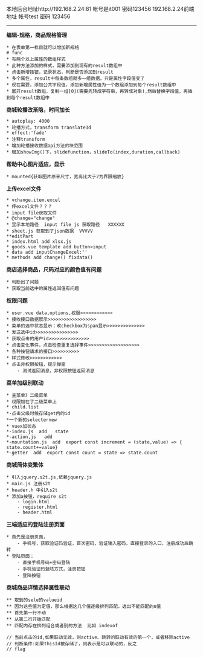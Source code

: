 ﻿本地后台地址http://192.168.2.24:81 帐号是it001 密码123456 192.168.2.24前端地址 帐号test 密码 123456

***************************************

**编辑-规格，商品规格管理**

	* 在表单第一栏目就可以增加新规格
	# func
	* 有两个以上属性的数组样式
	* 此种方法添加的样式，需要添加到现有的result数组中
	* 点击新增按钮，记录状态，判断是否添加到result
	* 多个属性，result中每条数组就多一组数据，只是属性字段值变了
	* 现在需要，添加公共字段值，添加新增属性值为一个数组添加到每个result数组中
	* 展开result数组，复制一组[0](需要先转成字符串，再转成对象),然后替换字段值，再插到每个result数组中

**商城轮播改渐隐，时间加长**

	* autoplay: 4000
	* 轮播方式，transform translate3d
	* effect:'fade'
	* 注释transform
	* 增加轮播接收数据api方法的块范围
	* 增加showImg()下，slidefunction，slideTo(index,duration,callback)

**帮助中心图片适应，显示**

	* mounted{获取图片原来尺寸，宽高比大于2为界限缩放}

**上传excel文件**

	* vchange.item.excel
	* 传excel文件？？？
	* input file获取文件
	* @change="change"
	* 显示本地路径  input file js 获取路径   XXXXXX
	* sheet.js 获取到了json数据  VVVVV
	**editPart
	* index.html add xlsx.js
	* goods.vue template add button>input
	* data add inputChangeExcel:''
	* methods add change() fixdata()

**商店选择商品，尺码对应的颜色值有问题**
	
	* 判断出了问题
	* 获取当前选中的属性返回值有问题

**权限问题**

	* user.vue data,options,权限>>>>>>>>>>>>
	* 接收接口数据展示>>>>>>>>>>>>>>>>>>
	* 菜单的选中状态显示：改checkbox为span显示>>>>>>>>>>>>>>
	* 发送选中id>>>>>>>>>>>>>>>>
	* 获取点击的用户id>>>>>>>>>>>>>>>
	* 点击变化事件，点击检查重复选择事件>>>>>>>>>>>>>>>>>>>
	* 各种按钮请求的接口>>>>>>>>>>
	* 样式修改>>>>>>>>>>>>
	* 点击非权限按钮，提示弹窗
		- 测试返回消息，非权限按钮返回消息

**菜单加级别联动**

	* 主菜单》二级菜单
	* 权限加在了二级菜单上
	* child.list
	*-点击父级时候存储get内的id
	*一个新的selecternew
	* vuex加状态
	*-index.js  add   state
	*-action,js   add
	*-mountation.js  add  export const increment = (state,value) => { state.count+=value}
	*-getter  add  export const count = state => state.count

**商城简体变繁体**

	* 引入jquery.s2t.js,依赖jquery.js
	* main.js 注册s2t
	* header.h 中引入s2t
	* 添加a按钮，require s2t 
		- login.html
		- register.html
		- header.html

**三端适应的登陆注册页面**

	* 首先是注册页面，
		- 手机号，获取验证码验证，首次密码，验证输入密码，直接登录的入口，注册成功后跳转
	* 登陆页面：
		- 直接手机号码+密码登陆
		- 手机验证码登陆方式，注册按钮
		- 登陆按钮

**商城商品详情选择属性联动**

    ** 取到的sele的valueid
    ** 因为这些值为定值，那么根据这几个值逐级排列匹配，选出不能匹配的n值
    ** 首先第一行不动
    ** 从第二行开始匹配
    ** 匹配内存在排列组合或者别的方法  比如 indexof

    // 当前点击的id,如果联动无效，则active、跳转的联动有效的第一个，或者移除active
    // 判断条件:如果thisId被存储了，则表示是可以联动的，反之
    // flag